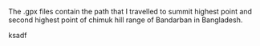 The .gpx files contain the path that I travelled to summit highest point and second highest point of chimuk hill range of Bandarban in Bangladesh.

ksadf